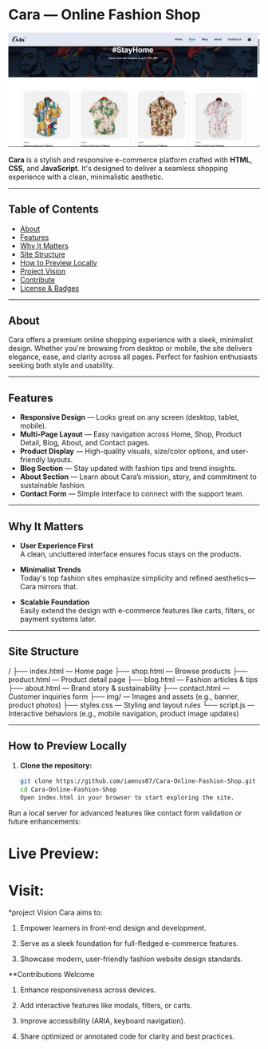 # Cara — Online Fashion Shop

![Cara Fashion Shop Banner](./Image/New%20folder/Screenshot%202025-09-01%20114115.png)

**Cara** is a stylish and responsive e-commerce platform crafted with **HTML**, **CSS**, and **JavaScript**. It's designed to deliver a seamless shopping experience with a clean, minimalistic aesthetic.

---

## Table of Contents

- [About](#about)
- [Features](#features)
- [Why It Matters](#why-it-matters)
- [Site Structure](#site-structure)
- [How to Preview Locally](#how-to-preview-locally)
- [Project Vision](#project-vision)
- [Contribute](#contribute)
- [License & Badges](#license--badges)

---

## About

Cara offers a premium online shopping experience with a sleek, minimalist design. Whether you're browsing from desktop or mobile, the site delivers elegance, ease, and clarity across all pages. Perfect for fashion enthusiasts seeking both style and usability.

---

## Features

- **Responsive Design** — Looks great on any screen (desktop, tablet, mobile).
- **Multi-Page Layout** — Easy navigation across Home, Shop, Product Detail, Blog, About, and Contact pages.
- **Product Display** — High-quality visuals, size/color options, and user-friendly layouts.
- **Blog Section** — Stay updated with fashion tips and trend insights.
- **About Section** — Learn about Cara’s mission, story, and commitment to sustainable fashion.
- **Contact Form** — Simple interface to connect with the support team.

---

## Why It Matters

- **User Experience First**  
  A clean, uncluttered interface ensures focus stays on the products.

- **Minimalist Trends**  
  Today's top fashion sites emphasize simplicity and refined aesthetics—Cara mirrors that.

- **Scalable Foundation**  
  Easily extend the design with e-commerce features like carts, filters, or payment systems later.

---

## Site Structure

/
├── index.html — Home page
├── shop.html — Browse products
├── product.html — Product detail page
├── blog.html — Fashion articles & tips
├── about.html — Brand story & sustainability
├── contact.html — Customer inquiries form
├── img/ — Images and assets (e.g., banner, product photos)
├── styles.css — Styling and layout rules
└── script.js — Interactive behaviors (e.g., mobile navigation, product image updates)

---

## How to Preview Locally

1. **Clone the repository:**
   ```bash
   git clone https://github.com/iamnus07/Cara-Online-Fashion-Shop.git
   cd Cara-Online-Fashion-Shop
   Open index.html in your browser to start exploring the site.
   ```

Run a local server for advanced features like contact form validation or future enhancements:

<h1>Live Preview:</h1>

# Visit:

\*project Vision
Cara aims to:

1.  Empower learners in front-end design and development.

2.  Serve as a sleek foundation for full-fledged e-commerce features.

3.  Showcase modern, user-friendly fashion website design standards.

\*\*Contributions Welcome

1. Enhance responsiveness across devices.

2. Add interactive features like modals, filters, or carts.

3. Improve accessibility (ARIA, keyboard navigation).

4. Share optimized or annotated code for clarity and best practices.
